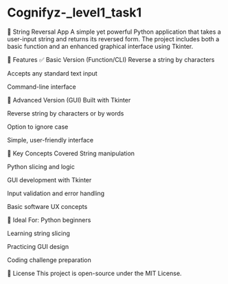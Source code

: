 # Cognifyz-_level1_task1

🔁 String Reversal App
A simple yet powerful Python application that takes a user-input string and returns its reversed form. The project includes both a basic function and an enhanced graphical interface using Tkinter.

📌 Features
✅ Basic Version (Function/CLI)
Reverse a string by characters

Accepts any standard text input

Command-line interface

🚀 Advanced Version (GUI)
Built with Tkinter

Reverse string by characters or by words

Option to ignore case

Simple, user-friendly interface

🧠 Key Concepts Covered
String manipulation

Python slicing and logic

GUI development with Tkinter

Input validation and error handling

Basic software UX concepts

🚀 Ideal For:
Python beginners

Learning string slicing

Practicing GUI design

Coding challenge preparation

📄 License
This project is open-source under the MIT License.
